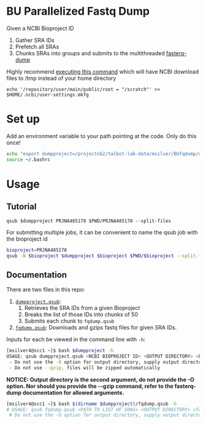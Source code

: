# BU Parallelized Fastq Dump

Given a NCBI Bioproject ID
1. Gather SRA IDs
2. Prefetch all SRAs
3. Chunks SRAs into groups and submits to the multithreaded [fasterq-dump](https://github.com/ncbi/sra-tools/wiki/HowTo:-fasterq-dump)

Highly recommend [executing this command](https://www.biostars.org/p/159950/#160125) which will have NCBI download files to /tmp instead of your home directory

`echo '/repository/user/main/public/root = "/scratch"' >> $HOME/.ncbi/user-settings.mkfg`

# Set up
Add an environment variable to your path pointing at the code. Only do this once!

```bash
echo "export dumpproject=/projectnb2/talbot-lab-data/msilver/BUfqdump/dumpproject.qsub" >> ~/.bashrc
source ~/.bashrc
```

# Usage
## Tutorial
`qsub $dumpproject PRJNA485178 $PWD/PRJNA485178 --split-files`

For submitting multiple jobs, it can be convenient to name the qsub job with the bioproject id
```bash
bioproject=PRJNA485178
qsub -N $bioproject $dumpproject $bioproject $PWD/$bioproject --split-files
```
## Documentation
There are two files in this repo:
1. [`dumpproject.qsub`](dumpproject.qsub): 
    1. Retrieves the SRA IDs from a given Bioproject
    2. Breaks the list of those IDs into chunks of 50
    3. Submits each chunk to `fqdump.qsub`
2. [`fqdump.qsub`](fqdump.qsub): Downloads and gzips fastq files for given SRA IDs.

Inputs for each be viewed in the command line with `-h`:
```bash
[msilver4@scc1 ~]$ bash $dumpproject -h
USAGE: qsub dumpproject.qsub <NCBI BIOPROJECT ID> <OUTPUT DIRECTORY> <FASTERQ-DUMP ARGUMENTS>
 - Do not use the -O option for output directory, supply output directory as second argument
 - Do not use --gzip, files will be zipped automatically
```

**NOTICE: Output directory is the second argument, do not provide the -O option. Nor should you provide the --gzip command, refer to the fasterq-dump documentation for allowed arguments.**

```bash
[msilver4@scc1 ~]$ bash $(dirname $dumpproject)/fqdump.qsub -h
# USAGE: qsub fqdump.qsub <PATH TO LIST OF SRAS> <OUTPUT DIRECTORY> <fasterq-dump arguments>
 # Do not use the -O option for output directory, supply output directory as second argument
```


